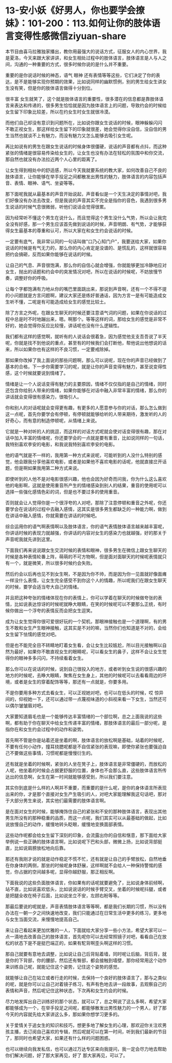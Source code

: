 # 13-安小妖《好男人，你也要学会撩妹》：101-200：113.如何让你的肢体语言变得性感微信ziyuan-share

本节目由喜马拉雅独家播出，教你用最强大的说话方式，征服女人的内心世界，我是夏洛，今天来跟大家讲讲，和女生相处过程中的肢体语言，肢体语言是人与人之间，沟通的一种重要的方式，很多时候你说的是什么并不重要。

重要的是你说话时候的神态，语气 眼神 还有表情等等这些，它们决定了你的表达，是不是能够实现你预期的效果，比如说同样的幽默惯例，别的男生给女生讲女生没有笑，但是你的肢体语言做得十分到位。

很丰富 女生就笑了，这个就是肢体语言的重要性，很多潜在的信息都是靠肢体语言来表达和传递的，很多男生恰恰就是因为肢体语言上的问题，导致约会的时候给女生留下印象比较差，所以在约女生时女生就很冷漠。

而他们自己却没有意识到问题所在，比如说你跟女生说话的时候，眼神躲躲闪闪 不敢正视女生，那这样给女生留下的印象就很差，她会觉得你没自信，没自信的男生当然也就谈不上有魅力，而没有魅力又怎么能够去吸引女生呢。

再比如说有的男生在跟女生说话的时候身体很僵硬，说话的声音都有点抖，而这种紧张的情绪是很容易传染给女生的，让女生也没有办法在轻松的氛围中和你交流，那自然也就没有办法拉近两个人心里的距离了。

让女生得到相处中的舒适感，所以今天我就要系统的教大家，如何改善自己不良的肢体语言，让你能够在举手投足之间都散发出男性的魅力，肢体语言的内容包括声音、表情、眼神、语气、坐姿等等。

那下面呢我就从最基本的声音开始说起，声音看似是一个天生决定的事情对吧，我们好像没有办法去改变，但是我说的声音其实不完全是指你的音色，我遇到很多男生说话的时候气息很微弱，听他们说话会觉得很累。

因为经常听不懂这个男生在说什么，而且觉得这个男生没什么气势，所以会让我完全没有好感，那一个男生应该首先做到说话的时候，声音明朗、有气势，才能够获得女生最基本的尊重和认可，所以大家在和女生约会说话的时候。

一定要有底气，我非常认同的一句话叫做"口乃心知门户"，我要送给大家，如果你说话的时候是有气无力的，那么你的内心肯定是没谱的、是慌乱的，这样就很容易把约会搞砸，反而如果你能够在说话的时候。

让自己的气息、声音很饱满，那么你的自信心就会增强，你就能够更加冷静地应对女生，抛出的话题和约会中的突发情况对吧，所以在说话的时候呢，不妨放慢节奏，调整好你的呼吸。

让每个字都饱满有力地从你的嘴巴里面跳出来，那说到声音啊，还有一个不得不提的小问题就是方言问题啊，建议大家还是练好普通话，因为方言一是有可能造成女生听不懂，二呢是有可能造成给女生的感觉比较土。

除了方言之外呢，在跟女生聊天的时候还要注意语气词的问题，如果在你说话的过程中总是时不时地蹦出来，嗯。啊那个。等等这样的词，那给女生的感觉是非常不好的，她会觉得你反应比较慢，讲话呢也没有什么逻辑性。

我们都有这样的感觉啊，就听有的人说话会很着急，因为感觉他支支吾吾说了半天呢，你就是找不到他说的重点，甚至有的时候我们会打断他，帮他说出他想说的话来，所以如果你也有这样的不良习惯，一定要戒除掉。

那如果你改掉了我上面说的那些问题啊，那么可以说呢，现在你的声音已经做到了基本的合格，下一步你需要学习的呢，就是让你的声音变得有魅力，甚至说变得性感，这个时候就要说到情绪了。

情绪是让一个人说话变得有魅力的主要原因，情绪不仅仅指的是自己的情绪，同时还包含你给别人带来的情绪，如果你能够在对话中融入非常丰富的情绪，那么你的讲话就会变得很有感染力，很吸引人。

你和别人的对话呢就会变得更有趣，有更多的人愿意参与你的对话，那么怎么做到这一点呢，首先你要学会有停顿，有停顿就能够给听的人带来期待，激发听的人的好奇心，而有意的制造停顿呢，从情绪上来说。

它就是一种对听的人的挑逗，而这样的对话方式呢就会使对话变得很有趣，那在对话中加入丰富的情绪呢，你还要学会的一点就是要有重音，比如说同样的一句话，我特别喜欢李安的电影，和我说我特别喜欢李安的电影。

他的语气就是不一样的，我用第一种方式来说呢，可能听到的人没什么特别的感觉，他会跟我分享他喜欢电影，或者是如果他不喜欢电影的话呢，他就直接岔开话题，但是啊如果我用第二种方式来说。

即使听到的人他不是对电影很感兴趣，他也会因为好奇而问我，你为什么这么喜欢他的电影啊，这就是使用重音所产生的情绪感染到别人的结果，重音的使用呢可以选择一些强化感情色彩的词，但是也不要过多的使用重音。

否则就会让人觉得你是一个很浮夸的人对吧，那除了注意停顿和重音之外呢，你还要学会在说话的过程中去融入感情，这其实是很多男生都缺乏的一种能力啊，做到在讲话中融入感情，你就需要在讲话的时候吧。

综合运用你的语气啊表情啊以及肢体语言，你的语气表情肢体语言越来越丰富呢，你讲话时候的表现力就越强，你讲话的内容对女生的感染力也就越强，好的那关于声音呢我就先讲到这里。

下面我们再来说说跟女生交流时候的表情和眼神，很多男生在微信上跟女生聊天的时候是各种表情轮番上阵，萌萌的不可方物啊，但是面对面聊天的时候呢表情就只有一个，就是微笑，所以很多时候约会失败。

然后约会以后再也见不到女生啊，不是因为你不帅，而是因为你一见面就好像面瘫一样没什么表情，让女生完全感受不到你这个人的情趣，所以呢我们在跟女生聊天的时候，要学会适当夸大自己的情绪。

并且把这种夸张的情绪体现在你的表情上，你可以学着在聊天的时候做夸张的表情，比如说表达惊讶的时候呢就睁大眼睛，在笑的时候呢可以不要那么正统，有时候你做出一个浮夸的表情反而会把女生逗笑。

成为让女生觉得你很可爱很好玩的一个契机，那眼神接触也是一个道理啊，有的男生不敢和女生产生眼神接触，这其实是不对的嘛，当然你们也知道是不对的，会给女生留下怯懦的感觉对吧。

但是也不能完全目不转睛地盯着女生看，会让女生比较尴尬，所以目光接触啊以自然为最好，如果你不敢直视女生的眼睛呢，可以看女生的鼻子，这样不会让女生觉得你的眼神多多闪闪，不持续看着女生。

那么你可以在说话的时候，说到自己很投入的地方，或者听到女生说的很感兴趣的地方的时候呢，去睁大眼睛，聚焦在女生身上，其他的时候呢可以去看看周边的环境，或者是女生的穿着配饰等等，那还有一点就是，你要多用。

不是你要用多种方式去看女生，可以正视她对吧，也可以在低头的时候，哎 惊异间的，仰视她一下，还可以通过带一点蔑视味道的小斜视来看一下女生，当然还可以偶尔皱皱眉对吧。

大家要知道眉毛也是一个能够传达丰富情绪的一个部位啊，总之上面我说的这些啊，都有助于你在聊天中给女生传递丰富的情绪，那肢体语言的最后一部分呢，是指你在和女生约会过程中的动作和姿势。

首先啊不管是你是站着还是坐着的啊，肢体语言的放松啊是基础，站着的时候呢，不要有任何小动作，撞耳挠腮呢都是不自信紧张的表现嘛，即使你紧张也要强迫自己不要做这些事情，习惯呢都是慢慢衍生的。

还有就是坐着的时候啊，紧张的人坐在凳子上，肢体语言是非常僵硬的，而放松的人呢，他坐着的时候会占据更舒服的位置，身体也不会那么直，这些肢体语言所传达出的信息啊，女生在第一时间就能够感受到，所以我们要注意。

其实你到底是什么样的人啊并不重要，而重要的是什么呢，是你的身体语言所表现出来的你，才是那个直接对女生产生吸引的人，对吧大家能理解我这句话吧，那对于大部分男生来说，其实他们最需要的肢体语言啊。

是在面对女生的时候，能够掩饰住自己的紧张和不安的那种肢体语言，表现出其他男生所没有的那种稳重的品质，而这一点呢，我们其实可以从最基础的做起，比如说放慢自己的动作，缓慢地转头眨眼，缓慢地变换面部表情。

这些动作呢都会给女生留下深刻的印象，会流露出你的自信和惬意，那下面给大家举例说一些正确的肢体语言啊，比如说呢下巴和头部，微微上扬，比如说背部挺直，比如说肩膀放松地向后靠。

那还有我刚才说的就是动作稳定不慌不忙，还有就是让自己的手臂放松，自然地垂在你身体的两侧，那坐的时候呢身体舒展，这样啊就不会给人一种保持警惕的感觉，你占据的空间越多呢，显得你越舒服，那正相反啊。

下面我说的这些负面肢体语言，你如果有的话呢就要避免了，比如说身体前倾啊，站不直，比如说喜欢低头，比如说说话的时候手臂交叉，坐着的时候呢抖腿，或者是把腿全收在椅子后面，比如说坐立不安，左顾右盼等等。

那最后要说的呢就是，声音表情肢体语言等等啊，都是我们长期的习惯，所以没有办法在一朝一夕之间快速地改变，我们只能通过在日常生活中更多的练习，更多地与女生当面交流，来慢慢地提高自己。

来让自己看起来更加优雅的一人，下面就给大家分享一些小方法，希望大家可以一点一滴地去改善自己的肢体语言，首先呢你可以去经常照镜子对吧，看看自己在放松的状态下是不是挺巴端正的，如果有駝背啊歪头啊这样的习惯。

那自己就要有意地去调整，比如说让自己后背贴着墙，同时呢让后脑，背后背，就是你的下背部，你的腰部，然后还有臀部，都会接触到墙壁，那你经常用这个动作来训练自己呢，就能记住这个姿势，记住这个姿势的感觉。

就能够让自己在站立或者行走的时候，去保持一个良好的肢体语言了，那与之类似的呢，就是你可以让自己对着镜子练习，有声有色地去讲一段故事，去观察自己的表情和声音，然后呢记住这种状态，下次再和女生约会的时候。

尽力地发挥出自己训练好的那个状态，就可以了，总之啊说了这么多啊，希望大家都能够成为一个，在举手投足之间呢，都能够散发出男性魅力的一个男人，好了那今天的内容就先给大家讲这么多，那如果你想学习更多的。

关于爱情关于追女生的知识和技巧，想更多地了解女生的心理，那欢迎你关注欢男孩主播，去订阅自己喜欢的专辑，然后呢就可以在第一时间，听到我们最新的节目了，那同时也希望大家，如果还有什么样的问题困惑。

也可以继续向我发私信，也可以通过万达专区来向我提问，我一定会尽力地去帮助你们解决问题，好了那大家再见，好了 那大家再见，可以了。

